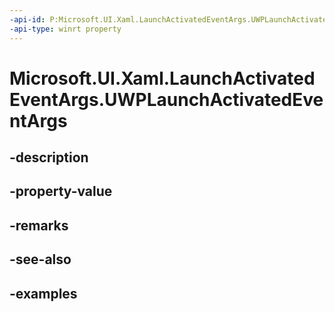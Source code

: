 ```yaml
---
-api-id: P:Microsoft.UI.Xaml.LaunchActivatedEventArgs.UWPLaunchActivatedEventArgs
-api-type: winrt property
---
```


# Microsoft.UI.Xaml.LaunchActivatedEventArgs.UWPLaunchActivatedEventArgs

<!--
public Windows.ApplicationModel.Activation.LaunchActivatedEventArgs UWPLaunchActivatedEventArgs { get; }
-->


## -description

## -property-value

## -remarks

## -see-also

## -examples


